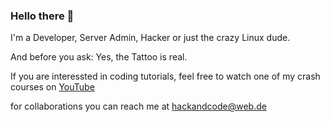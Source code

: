 ### Hello there 👋

I'm a Developer, Server Admin, Hacker or just the crazy Linux dude.

And before you ask: Yes, the Tattoo is real.

If you are interessted in coding tutorials, feel free to watch one of my crash courses on [YouTube](https://www.youtube.com/channel/UC7bRlNSCSDqgOwyt5ZxnPfA)

for collaborations you can reach me at <hackandcode@web.de>
